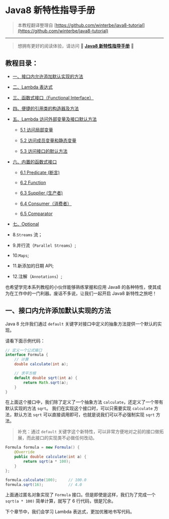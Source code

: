 # Java8 新特性指导手册

> 本教程翻译整理自 [https://github.com/winterbe/java8-tutorial](https://github.com/winterbe/java8-tutorial)

---

> 想拥有更好的阅读体验，请访问 :corn:   [**Java8 新特性指导手册**](https://www.exception.site/course/3/chapter/1)   :corn:

## 教程目录：

- [一、接口内允许添加默认实现的方法](#一、接口内允许添加默认实现的方法)

- [二、Lambda 表达式](https://github.com/weiwosuoai/java8_guide/blob/master/markdown_doc/%E4%BA%8C%E3%80%81Lambda%20%E8%A1%A8%E8%BE%BE%E5%BC%8F.md)

- [三、函数式接口（Functional Interface）](https://github.com/weiwosuoai/java8_guide/blob/master/markdown_doc/%E4%B8%89%E3%80%81%E5%87%BD%E6%95%B0%E5%BC%8F%E6%8E%A5%E5%8F%A3%EF%BC%88Functional%20Interface%EF%BC%89.md)

- [四、便捷的引用类的构造器及方法](https://github.com/weiwosuoai/java8_guide/blob/master/markdown_doc/%E5%9B%9B%E3%80%81%E4%BE%BF%E6%8D%B7%E7%9A%84%E5%BC%95%E7%94%A8%E7%B1%BB%E7%9A%84%E6%9E%84%E9%80%A0%E5%99%A8%E5%8F%8A%E6%96%B9%E6%B3%95.md)

- [五、Lambda 访问外部变量及接口默认方法](https://github.com/weiwosuoai/java8_guide/blob/master/markdown_doc/%E4%BA%94%E3%80%81Lambda%20%E8%AE%BF%E9%97%AE%E5%A4%96%E9%83%A8%E5%8F%98%E9%87%8F%E5%8F%8A%E6%8E%A5%E5%8F%A3%E9%BB%98%E8%AE%A4%E6%96%B9%E6%B3%95.md)

    - [5.1 访问局部变量](https://github.com/weiwosuoai/java8_guide/blob/master/markdown_doc/5.1%20%E8%AE%BF%E9%97%AE%E5%B1%80%E9%83%A8%E5%8F%98%E9%87%8F.md)
    
    - [5.2 访问成员变量和静态变量](https://github.com/weiwosuoai/java8_guide/blob/master/markdown_doc/5.2%20%E8%AE%BF%E9%97%AE%E6%88%90%E5%91%98%E5%8F%98%E9%87%8F%E5%92%8C%E9%9D%99%E6%80%81%E5%8F%98%E9%87%8F.md)
    
    - [5.3 访问接口的默认方法](https://github.com/weiwosuoai/java8_guide/blob/master/markdown_doc/5.3%20%E8%AE%BF%E9%97%AE%E6%8E%A5%E5%8F%A3%E7%9A%84%E9%BB%98%E8%AE%A4%E6%96%B9%E6%B3%95.md)

- [六、内置的函数式接口](https://github.com/weiwosuoai/java8_guide/blob/master/markdown_doc/%E5%85%AD%E3%80%81%E5%86%85%E7%BD%AE%E7%9A%84%E5%87%BD%E6%95%B0%E5%BC%8F%E6%8E%A5%E5%8F%A3.md)

    - [6.1 Predicate (断言)](https://github.com/weiwosuoai/java8_guide/blob/master/markdown_doc/6.1%20Predicate(%E6%96%AD%E8%A8%80).md)
    
    - [6.2 Function](https://github.com/weiwosuoai/java8_guide/blob/master/markdown_doc/6.2%20Function.md)
    
    - [6.3 Supplier (生产者)](https://github.com/weiwosuoai/java8_guide/blob/master/markdown_doc/6.3%20Supplier(%E7%94%9F%E4%BA%A7%E8%80%85).md)
    
    - [6.4 Consumer（消费者）](https://github.com/weiwosuoai/java8_guide/blob/master/markdown_doc/6.4%20Consumer(%E6%B6%88%E8%B4%B9%E8%80%85).md)
    
    - [6.5 Comparator](https://github.com/weiwosuoai/java8_guide/blob/master/markdown_doc/6.5%20Comparator.md)

- [七、Optional](https://github.com/weiwosuoai/java8_guide/blob/master/markdown_doc/%E4%B8%83%E3%80%81Optional.md)

- 8.`Streams` 流；

- 9.并行流（`Parallel Streams`）;

- 10.`Maps`;

- 11.新添加的日期 API;

- 12.注解（`Annotations`）;

也希望学完本系列教程的小伙伴能够熟练掌握和应用 Java8 的各种特性，使其成为在工作中的一门利器。废话不多说，让我们一起开启 Java8 新特性之旅吧！

## 一、接口内允许添加默认实现的方法

Java 8 允许我们通过 `default` 关键字对接口中定义的抽象方法提供一个默认的实现。

请看下面示例代码：

```java
// 定义一个公式接口
interface Formula {
    // 计算
    double calculate(int a);

    // 求平方根
    default double sqrt(int a) {
        return Math.sqrt(a);
    }
}
```

在上面这个接口中，我们除了定义了一个抽象方法 `calculate`，还定义了一个带有默认实现的方法 `sqrt`。
我们在实现这个接口时，可以只需要实现 `calculate` 方法，默认方法 `sqrt` 可以直接调用即可，也就是说我们可以不必强制实现 `sqrt` 方法。

> 补充：通过 `default` 关键字这个新特性，可以非常方便地对之前的接口做拓展，而此接口的实现类不必做任何改动。

```java
Formula formula = new Formula() {
    @Override
    public double calculate(int a) {
        return sqrt(a * 100);
    }
};

formula.calculate(100);     // 100.0
formula.sqrt(16);           // 4.0
```
上面通过匿名对象实现了 `Formula` 接口。但是即使是这样，我们为了完成一个 `sqrt(a * 100)` 简单计算，就写了 6 行代码，很是冗余。

下个章节中，我们会学习 Lambda 表达式，更加优雅地书写代码。


